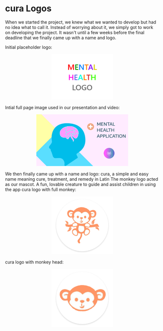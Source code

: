 # cura Logos

When we started the project, we knew what we wanted to develop but had no idea what to call it. Instead of worrying about it, we simply got to work on developing the project. It wasn't until a few weeks before the final deadline that we finally came up with a name and logo.

Initial placeholder logo:
<p align="center">
      <img width="200" src="Logo.png">
</p>
Intial full page image used in our presentation and video:
<p align="center">
      <img width="300" src="tempCover.png">
</p>

We then finally came up with a name and logo:
cura, a simple and easy name meaning cure, treatment, and remedy in Latin
The monkey logo acted as our mascot. A fun, lovable creature to guide and assist children in using the app
cura logo with full monkey:
<p align="center">
      <img width="200" src="curaMonkeyBody.png">
</p>
cura logo with monkey head:
<p align="center">
      <img width="200" src="curaMonkeyHead.png">
</p>

